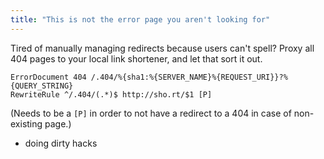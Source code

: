 ```yaml
---
title: "This is not the error page you aren't looking for"
---
```



<p>Tired of manually managing redirects because users can't spell?
Proxy all 404 pages to your local link shortener, and let that sort it out.</p>

<pre><code>ErrorDocument 404 /.404/%{sha1:%{SERVER_NAME}%{REQUEST_URI}}?%{QUERY_STRING}
RewriteRule ^/.404/(.*)$ http://sho.rt/$1 [P]
</code></pre>

<p>(Needs to be a <code>[P]</code> in order to not have a redirect to a 404 in case of non-existing page.)</p><ul class="filed-as"><li>doing dirty hacks</li></ul>